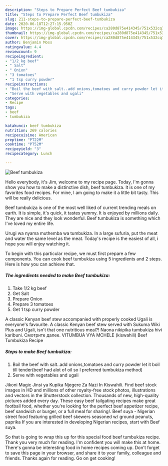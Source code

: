 ```yaml
---
description: "Steps to Prepare Perfect Beef tumbukiza"
title: "Steps to Prepare Perfect Beef tumbukiza"
slug: 211-steps-to-prepare-perfect-beef-tumbukiza
date: 2020-06-18T12:27:15.950Z
image: https://img-global.cpcdn.com/recipes/ca280d875e414345/751x532cq70/beef-tumbukiza-recipe-main-photo.jpg
thumbnail: https://img-global.cpcdn.com/recipes/ca280d875e414345/751x532cq70/beef-tumbukiza-recipe-main-photo.jpg
cover: https://img-global.cpcdn.com/recipes/ca280d875e414345/751x532cq70/beef-tumbukiza-recipe-main-photo.jpg
author: Benjamin Moss
ratingvalue: 4.4
reviewcount: 9
recipeingredient:
- "1/2 kg beef"
- " Salt"
- " Onion"
- "3 tomatoes"
- "1 tsp curry powder"
recipeinstructions:
- "Boil the beef with salt..add onions,tomatoes and curry powder let it boil till tender(beef had alot of oil so I preferred tumbukiza method)"
- "Serve with vegetables and ugali"
categories:
- Recipe
tags:
- beef
- tumbukiza

katakunci: beef tumbukiza 
nutrition: 269 calories
recipecuisine: American
preptime: "PT22M"
cooktime: "PT52M"
recipeyield: "3"
recipecategory: Lunch

---
```



![Beef tumbukiza](https://img-global.cpcdn.com/recipes/ca280d875e414345/751x532cq70/beef-tumbukiza-recipe-main-photo.jpg)

Hello everybody, it's Jim, welcome to my recipe page. Today, I'm gonna show you how to make a distinctive dish, beef tumbukiza. It is one of my favorites food recipes. For mine, I am going to make it a little bit tasty. This will be really delicious.

Beef tumbukiza is one of the most well liked of current trending meals on earth. It is simple, it's quick, it tastes yummy. It is enjoyed by millions daily. They are nice and they look wonderful. Beef tumbukiza is something which I've loved my entire life.

Urugi wa nyama muthemba wa tumbukiza. In a large sufuria, put the meat and water the same level as the meat. Today&#39;s recipe is the easiest of all, i hope you will enjoy watching it.


To begin with this particular recipe, we must first prepare a few components. You can cook beef tumbukiza using 5 ingredients and 2 steps. Here is how you can achieve that.

<!--inarticleads1-->

##### The ingredients needed to make Beef tumbukiza:

1. Take 1/2 kg beef
1. Get  Salt
1. Prepare  Onion
1. Prepare 3 tomatoes
1. Get 1 tsp curry powder


A classic Kenyan beef stew accompanied with properly cooked Ugali is everyone&#39;s favourite. A classic Kenyan beef stew served with Sukuma Wiki Plus and Ugali, isn&#39;t that one nutritious meal?! Naona nikipika tumbukiza hivi karibuni. Смотрите далее. VITUMBUA VYA MCHELE (kiswahili) Beef Tumbukiza Recipe 

<!--inarticleads2-->

##### Steps to make Beef tumbukiza:

1. Boil the beef with salt..add onions,tomatoes and curry powder let it boil till tender(beef had alot of oil so I preferred tumbukiza method)
1. Serve with vegetables and ugali


Jikoni Magic Jinsi ya Kupika Njegere Za Nazi In Kiswahili. Find beef stock images in HD and millions of other royalty-free stock photos, illustrations and vectors in the Shutterstock collection. Thousands of new, high-quality pictures added every day. These easy beef tailgating recipes make great football food, whether you&#39;re looking for the perfect beef appetizer recipe, beef sandwich or burger, or a full meal for sharing!. Beef suya - Nigerian street food featuring grilled beef skewers seasoned w/ ground peanuts, paprika If you are interested in developing Nigerian recipes, start with Beef suya. 

So that is going to wrap this up for this special food beef tumbukiza recipe. Thank you very much for reading. I'm confident you will make this at home. There's gonna be interesting food in home recipes coming up. Don't forget to save this page in your browser, and share it to your family, colleague and friends. Thanks again for reading. Go on get cooking!
